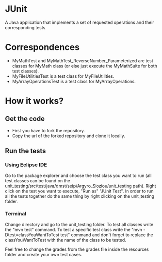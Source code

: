 # JUnit
A Java application that implements a set of requested operations and their corresponding tests.

# Correspondences
* MyMathTest and MyMathTest_ReverseNumber_Parameterized are test classes for MyMath class (or else just execute the MyMathSuite for both test classes).
* MyFileUtilitiesTest is a test class for MyFileUtilities.
* MyArrayOperationsTest is a test class for MyArrayOperations.

# How it works?

## Get the code ##
* First you have to fork the repository.
* Copy the url of the forked repository and clone it locally.

## Run the tests ##

### Using Eclipse IDE ###
Go to the package explorer and choose the test class you want to run (all test classes can be found on the unit_testing/src/test/java/dmst/seip/Argyro_Sioziou/unit_testing path). Right click on the test you want to execute, "Run as" "JUnit Test". In order to run all the tests together do the same thing by right clicking on the unit_testing folder. 

### Terminal ### 
Change directory and go to the unit_testing folder. To test all classes write the "mvn test" command. To test a specific test class write the "mvn -Dtest=classYouWantToTest test" command and don't forget to replace the classYouWantToTest with the name of the class to be tested. 

Feel free to change the grades from the grades file inside the resources folder and create your own test cases.